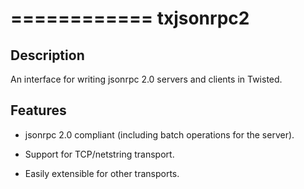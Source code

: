 ============
txjsonrpc2
============

Description
-----------

An interface for writing jsonrpc 2.0 servers and clients in Twisted.

Features
--------

* jsonrpc 2.0 compliant (including batch operations for the server).

* Support for TCP/netstring transport.

* Easily extensible for other transports.

